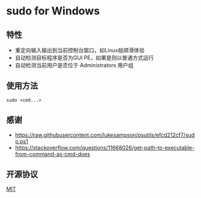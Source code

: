 ﻿sudo for Windows
================

## 特性

* 重定向输入输出到当前控制台窗口，如Linux般顺滑体验
* 自动检测目标程序是否为GUI PE，如果是则以普通方式运行
* 自动检测当前用户是否位于 Administrators 用户组

## 使用方法

`
sudo <cmd...>
`

## 感谢

* <https://raw.githubusercontent.com/lukesampson/psutils/efcd212cf7/sudo.ps1>
* <https://stackoverflow.com/questions/11668026/get-path-to-executable-from-command-as-cmd-does>

## 开源协议

[MIT](http://opensource.org/licenses/MIT)